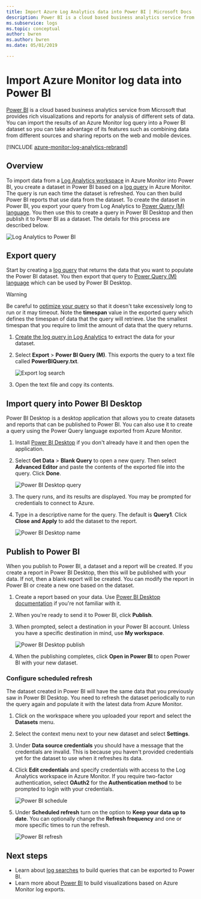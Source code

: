 ```yaml
---
title: Import Azure Log Analytics data into Power BI | Microsoft Docs
description: Power BI is a cloud based business analytics service from Microsoft that provides rich visualizations and reports for analysis of different sets of data.  This article describes how to configure and import Log Analytics data into Power BI and configure it to automatically refresh.
ms.subservice: logs
ms.topic: conceptual
author: bwren
ms.author: bwren
ms.date: 05/01/2019

---
```


# Import Azure Monitor log data into Power BI


[Power BI](https://powerbi.microsoft.com/documentation/powerbi-service-get-started/) is a cloud based business analytics service from Microsoft that provides rich visualizations and reports for analysis of different sets of data.  You can import the results of an Azure Monitor log query into a Power BI dataset so you can take advantage of its features  such as combining data from different sources and sharing reports on the web and mobile devices.

[!INCLUDE [azure-monitor-log-analytics-rebrand](../../../includes/azure-monitor-log-analytics-rebrand.md)]

## Overview
To import data from a [Log Analytics workspace](../logs/manage-access.md) in Azure Monitor into Power BI, you create a dataset in Power BI based on a [log query](../logs/log-query-overview.md) in Azure Monitor.  The query is run each time the dataset is refreshed.  You can then build Power BI reports that use data from the dataset.  To create the dataset in Power BI, you export your query from Log Analytics to [Power Query (M) language](/powerquery-m/power-query-m-language-specification).  You then use this to create a query in Power BI Desktop and then publish it to Power BI as a dataset.  The details for this process are described below.

![Log Analytics to Power BI](media/powerbi/overview.png)

## Export query
Start by creating a [log query](../logs/log-query-overview.md) that returns the data that you want to populate the Power BI dataset.  You then export that query to [Power Query (M) language](/powerquery-m/power-query-m-language-specification) which can be used by Power BI Desktop.

> [!WARNING]
> Be careful to [optimize your query](../logs/query-optimization.md) so that it doesn't take excessively long to run or it may timeout. Note the **timespan** value in the exported query which defines the timespan of data that the query will retrieve. Use the smallest timespan that you require to limit the amount of data that the query returns.

1. [Create the log query in Log Analytics](../log-query/log-analytics-tutorial.md) to extract the data for your dataset.
2. Select **Export** > **Power BI Query (M)**.  This exports the query to a text file called **PowerBIQuery.txt**. 

    ![Export log search](media/powerbi/export-analytics.png)

3. Open the text file and copy its contents.

## Import query into Power BI Desktop
Power BI Desktop is a desktop application that allows you to create datasets and reports that can be published to Power BI.  You can also use it to create a query using the Power Query language exported from Azure Monitor. 

1. Install [Power BI Desktop](https://powerbi.microsoft.com/desktop/) if you don't already have it and then open the application.
2. Select **Get Data** > **Blank Query** to open a new query.  Then select **Advanced Editor** and paste the contents of the exported file into the query. Click **Done**.

    ![Power BI Desktop query](media/powerbi/desktop-new-query.png)

5. The query runs, and its results are displayed.  You may be prompted for credentials to connect to Azure.  
6. Type in a descriptive name for the query.  The default is **Query1**. Click **Close and Apply** to add the dataset to the report.

    ![Power BI Desktop name](media/powerbi/desktop-results.png)



## Publish to Power BI
When you publish to Power BI, a dataset and a report will be created.  If you create a report in Power BI Desktop, then this will be published with your data.  If not, then a blank report will be created.  You can modify the report in Power BI or create a new one based on the dataset.

1. Create a report based on your data.  Use [Power BI Desktop documentation](/power-bi/desktop-report-view) if you're not familiar with it.  
1. When you're ready to send it to Power BI, click **Publish**.  
1. When prompted, select a destination in your Power BI account.  Unless you have a specific destination in mind, use **My workspace**.

    ![Power BI Desktop publish](media/powerbi/desktop-publish.png)

1. When the publishing completes, click **Open in Power BI** to open Power BI with your new dataset.


### Configure scheduled refresh
The dataset created in Power BI will have the same data that you previously saw in Power BI Desktop.  You need to refresh the dataset periodically to run the query again and populate it with the latest data from Azure Monitor.  

1. Click on the workspace where you uploaded your report and select the **Datasets** menu. 
1. Select the context menu next to your new dataset and select **Settings**. 
1. Under **Data source credentials** you should have a message that the credentials are invalid.  This is because you haven't provided credentials yet for the dataset to use when it refreshes its data.  
1. Click **Edit credentials** and specify credentials with access to the Log Analytics workspace in Azure Monitor. If you require two-factor authentication, select **OAuth2** for the **Authentication method** to be prompted to login with your credentials.

    ![Power BI schedule](media/powerbi/powerbi-schedule.png)

5. Under **Scheduled refresh** turn on the option to **Keep your data up to date**.  You can optionally change the **Refresh frequency** and one or more specific times to run the refresh.

    ![Power BI refresh](media/powerbi/powerbi-schedule-refresh.png)



## Next steps
* Learn about [log searches](../logs/log-query-overview.md) to build queries that can be exported to Power BI.
* Learn more about [Power BI](https://powerbi.microsoft.com) to build visualizations based on Azure Monitor log exports.